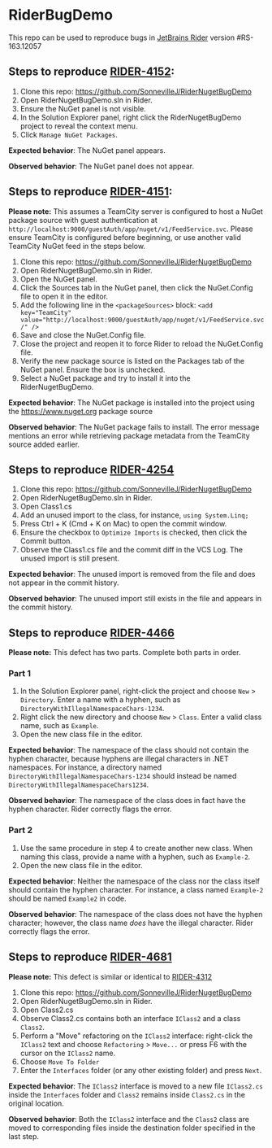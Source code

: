 # RiderBugDemo
This repo can be used to reproduce bugs in [JetBrains Rider](https://www.jetbrains.com/rider) version #RS-163.12057

## Steps to reproduce [RIDER-4152](https://youtrack.jetbrains.com/issue/RIDER-4152):
1. Clone this repo: https://github.com/SonnevilleJ/RiderNugetBugDemo
1. Open RiderNugetBugDemo.sln in Rider.
1. Ensure the NuGet panel is not visible.
1. In the Solution Explorer panel, right click the RiderNugetBugDemo project to reveal the context menu.
1. Click `Manage NuGet Packages`.

**Expected behavior**: The NuGet panel appears.<br>

**Observed behavior**: The NuGet panel does not appear.

## Steps to reproduce [RIDER-4151](https://youtrack.jetbrains.com/issue/RIDER-4151):
**Please note:** This assumes a TeamCity server is configured to host a NuGet package source with guest authentication at `http://localhost:9000/guestAuth/app/nuget/v1/FeedService.svc`. Please ensure TeamCity is configured before beginning, or use another valid TeamCity NuGet feed in the steps below.

1. Clone this repo: https://github.com/SonnevilleJ/RiderNugetBugDemo
1. Open RiderNugetBugDemo.sln in Rider.
1. Open the NuGet panel.
1. Click the Sources tab in the NuGet panel, then click the NuGet.Config file to open it in the editor. 
1. Add the following line in the `<packageSources>` block: `<add key="TeamCity" value="http://localhost:9000/guestAuth/app/nuget/v1/FeedService.svc/" />`
1. Save and close the NuGet.Config file.
1. Close the project and reopen it to force Rider to reload the NuGet.Config file.
1. Verify the new package source is listed on the Packages tab of the NuGet panel. Ensure the box is unchecked.
1. Select a NuGet package and try to install it into the RiderNugetBugDemo.

**Expected behavior**: The NuGet package is installed into the project using the https://www.nuget.org package source<br>

**Observed behavior**: The NuGet package fails to install. The error message mentions an error while retrieving package metadata from the TeamCity source added earlier.

## Steps to reproduce [RIDER-4254](https://youtrack.jetbrains.com/issue/RIDER-4254)
1. Clone this repo: https://github.com/SonnevilleJ/RiderNugetBugDemo
1. Open RiderNugetBugDemo.sln in Rider.
1. Open Class1.cs
1. Add an unused import to the class, for instance, `using System.Linq;`
1. Press Ctrl + K (Cmd + K on Mac) to open the commit window.
1. Ensure the checkbox to `Optimize Imports` is checked, then click the Commit button.
1. Observe the Class1.cs file and the commit diff in the VCS Log. The unused import is still present.

**Expected behavior**: The unused import is removed from the file and does not appear in the commit history.<br>

**Observed behavior**: The unused import still exists in the file and appears in the commit history.

## Steps to reproduce [RIDER-4466](https://youtrack.jetbrains.com/issue/RIDER-4466)
**Please note:** This defect has two parts. Complete both parts in order.

### Part 1
1. In the Solution Explorer panel, right-click the project and choose `New` > `Directory`. Enter a name with a hyphen, such as `DirectoryWithIllegalNamespaceChars-1234`.
1. Right click the new directory and choose `New` > `Class`. Enter a valid class name, such as `Example`.
1. Open the new class file in the editor.

**Expected behavior**: The namespace of the class should not contain the hyphen character, because hyphens are illegal characters in .NET namespaces. For instance, a directory named `DirectoryWithIllegalNamespaceChars-1234` should instead be named `DirectoryWithIllegalNamespaceChars1234`.

**Observed behavior**: The namespace of the class does in fact have the hyphen character. Rider correctly flags the error.

### Part 2
1. Use the same procedure in step 4 to create another new class. When naming this class, provide a name with a hyphen, such as `Example-2`.
1. Open the new class file in the editor.

**Expected behavior**: Neither the namespace of the class nor the class itself should contain the hyphen character. For instance, a class named `Example-2` should be named `Example2` in code.

**Observed behavior**: The namespace of the class does not have the hyphen character; however, the class name *does* have the illegal character. Rider correctly flags the error.

## Steps to reproduce [RIDER-4681](https://youtrack.jetbrains.com/issue/RIDER-4681)
**Please note:** This defect is similar or identical to [RIDER-4312](https://youtrack.jetbrains.com/issue/RIDER-4312)

1. Clone this repo: https://github.com/SonnevilleJ/RiderNugetBugDemo
1. Open RiderNugetBugDemo.sln in Rider.
1. Open Class2.cs
1. Observe Class2.cs contains both an interface `IClass2` and a class `Class2`.
1. Perform a "Move" refactoring on the `IClass2` interface: right-click the `IClass2` text and choose `Refactoring` > `Move...` or press F6 with the cursor on the `IClass2` name.
1. Choose `Move To Folder`
1. Enter the `Interfaces` folder (or any other existing folder) and press `Next`.

**Expected behavior**: The `IClass2` interface is moved to a new file `IClass2.cs` inside the `Interfaces` folder and `Class2` remains inside `Class2.cs` in the original location.

**Observed behavior**: Both the `IClass2` interface and the `Class2` class are moved to corresponding files inside the destination folder specified in the last step.
